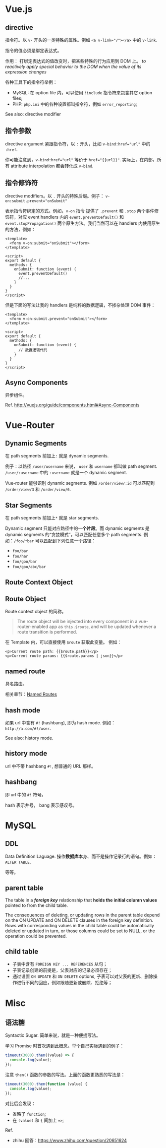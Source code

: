 Vue.js
===========================

## directive

指令符。以 `v-` 开头的一类特殊的属性。例如 `<a v-link="/"></a>` 中的 `v-link`.

指令的值必须是绑定表达式。

作用： 打绑定表达式的值改变时，把某些特殊的行为应用到 DOM 上。 _to reactively apply special behavior to the DOM when the value of its expression changes_

各种工具下的指令符举例：

- MySQL: 在 option file 内，可以使用 `!include` 指令符来包含其它 option files;
- PHP: `php.ini` 中的各种设置都叫指令符，例如 `error_reporting`;

See also: directive modifier

## 指令参数

directive argument 紧跟指令符，以 `:` 开头，比如 `v-bind:href="url"` 中的 `:href`.

你可能注意到，`v-bind:href="url"` 等价于 `href="{{url}}"`. 实际上，在内部，所有 attribute interpolation 都会转化成 `v-bind`.

## 指令修饰符

directive modifiers。以 `.` 开头的特殊后缀。例子： `v-on:submit.prevent="onSubmit"`

表示指令符绑定的方式。例如，`v-on` 指令 提供了 `.prevent` 和 `.stop` 两个事件修饰符，对应 event handlers 内的 `event.preventDefault()` 和 `event.stopPropagation()` 两个原生方法。我们当然可以在 handlers 内使用原生的方法，例如：

```vue
<template>
  <form v-on:submit="onSubmit"></form>
</template>

<script>
export default {
  methods: {
    onSubmit: function (event) {
      event.preventDefault()
      //...
    }
  }
}
</script>
```

但是下面的写法让我的 handlers 是纯粹的数据逻辑，不掺杂处理 DOM 事件：

```vue
<template>
  <form v-on:submit.prevent="onSubmit"></form>
</template>

<script>
export default {
  methods: {
    onSubmit: function (event) {
      // 数据逻辑代码
    }
  }
}
</script>
```

## Async Components

异步组件。

Ref. http://vuejs.org/guide/components.html#Async-Components

Vue-Router
===========================

## Dynamic Segments

在 path segments 前加上`:` 就是 dynamic segments.

例子：以路径 `/user/username` 来说， `user` 和 `username` 都叫做 path segment. `/user/:username` 中的 `:username` 就是一个 dynamic segment.

Vue-router 能够识别 dynamic segments. 例如 `/order/view/:id` 可以匹配到 `/order/view/3` 和 `/order/view/6`.

## Star Segments

在 path segments 前加上`*` 就是 star segments.

Dynamic segment 只能对应路径中的**一个片段**。而 dynamic segments 是 dynamic segments 的“贪婪模式”，可以匹配任意多个 path segments. 例如：`/foo/*bar` 可以匹配到下列任意一个路径：

- `foo/bar`
- `foo/har`
- `foo/goo/bar`
- `foo/goo/abc/bar`

## Route Context Object

## Route Object

Route context object 的简称。

> The route object will be injected into every component in a vue-router-enabled app as `this.$route`, and will be updated whenever a route transition is performed.

在 Template 内，可以直接使用 `$route` 获取此变量。 例如：

```vue
<p>Current route path: {{$route.path}}</p>
<p>Current route params: {{$route.params | json}}</p>
```

## named route

具名路由。

相关章节：[Named Routes](/meet/vue/router/named-route.md)

## hash mode

如果 url 中含有 `#!` (hashbang), 即为 hash mode. 例如： `http://a.com/#!/user`.

See also: history mode.

## history mode

url 中不带 hashbang `#!`, 想普通的 URL 那样。

## hashbang

即 url 中的 `#!` 符号。

hash 表示井号， bang 表示感叹号。


MySQL
===========================

## DDL

Data Definition Laguage. 操作**数据库**本身、而不是操作记录行的语句。例如：`ALTER TABLE`.

等等。

## parent table

The table in a _**foreign key**_ relationship that **holds the initial column values** pointed to from the child table.

The consequences of deleting, or updating rows in the parent table depend on the ON UPDATE and ON DELETE clauses in the foreign key definition. Rows with corresponding values in the child table could be automatically deleted or updated in turn, or those columns could be set to NULL, or the operation could be prevented.


## child table


- 子表中含有 `FOREIGN KEY ... REFERENCES` 从句；
- 子表记录创建的前提是，父表对应的记录必须存在；
- 通过设置 `ON UPDATE` 和 `ON DELETE` options, 子表可以对父表的更新、删除操作进行不同的回应，例如跟随更新或删除、拒绝等；

Misc
===========================

## 语法糖

Syntactic Sugar. 简单来说，就是一种便捷写法。

学习 Promise 时首次遇到此概念。举个自己实际遇到的例子：

```js
timeout(3000).then((value) => {
  console.log(value);
});
```

注意 `then()` 函数的参数的写法。上面的函数更熟悉的写法是：

```js
timeout(3000).then(function (value) {
  console.log(value);
});
```

对比后会发现：

- 省略了 `function`;
- 在 `(value)` 和 `{` 间加上 `=>`;

Ref.

- zhihu 回答：https://www.zhihu.com/question/20651624
